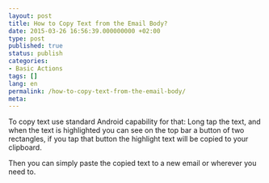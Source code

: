 ```yaml
---
layout: post
title: How to Copy Text from the Email Body?
date: 2015-03-26 16:56:39.000000000 +02:00
type: post
published: true
status: publish
categories:
- Basic Actions
tags: []
lang: en
permalink: /how-to-copy-text-from-the-email-body/
meta:
---
```


To copy text use standard Android capability for that: Long tap the text, and when the text is highlighted you can see on the top bar a button of two rectangles, if you tap that button the highlight text will be copied to your clipboard.

Then you can simply paste the copied text to a new email or wherever you need to.